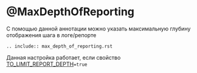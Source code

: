 # @MaxDepthOfReporting

С помощью данной аннотации можно указать максимальную глубину отображения шага в логе/репорте

```{eval-rst}
.. include:: max_depth_of_reporting.rst
```

Данная настройка работает, если
свойство [TO_LIMIT_REPORT_DEPTH](../../../quick_start/settings/to_limit_report_depth.md)`=true` 
